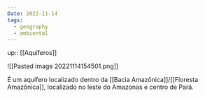 ```yaml
---
Date: 2022-11-14
tags:
  - geography
  - ambiental
---
```

up:: [[Aquíferos]]

![[Pasted image 20221114154501.png]]

É um aquífero localizado dentro da [[Bacia Amazônica]]/[[Floresta Amazônica]], localizado no leste do Amazonas e centro de Pará. 